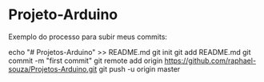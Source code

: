 # Projeto-Arduino
Exemplo do processo para subir meus commits:

echo "# Projetos-Arduino" >> README.md
git init
git add README.md
git commit -m "first commit"
git remote add origin https://github.com/raphael-souza/Projetos-Arduino.git
git push -u origin master
